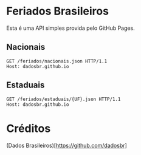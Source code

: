 # Feriados Brasileiros
Esta é uma API simples provida pelo GitHub Pages.

## Nacionais

    GET /feriados/nacionais.json HTTP/1.1
    Host: dadosbr.github.io

## Estaduais

    GET /feriados/estaduais/{UF}.json HTTP/1.1
    Host: dadosbr.github.io

# Créditos

(Dados Brasileiros)[https://github.com/dadosbr]